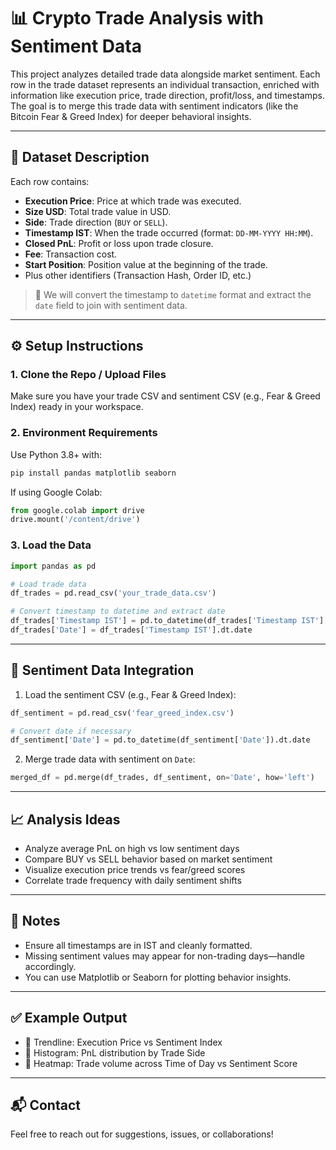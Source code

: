 # 📊 Crypto Trade Analysis with Sentiment Data

This project analyzes detailed trade data alongside market sentiment. Each row in the trade dataset represents an individual transaction, enriched with information like execution price, trade direction, profit/loss, and timestamps. The goal is to merge this trade data with sentiment indicators (like the Bitcoin Fear & Greed Index) for deeper behavioral insights.

---

## 📁 Dataset Description

Each row contains:

- **Execution Price**: Price at which trade was executed.
- **Size USD**: Total trade value in USD.
- **Side**: Trade direction (`BUY` or `SELL`).
- **Timestamp IST**: When the trade occurred (format: `DD-MM-YYYY HH:MM`).
- **Closed PnL**: Profit or loss upon trade closure.
- **Fee**: Transaction cost.
- **Start Position**: Position value at the beginning of the trade.
- Plus other identifiers (Transaction Hash, Order ID, etc.)

> 🔁 We will convert the timestamp to `datetime` format and extract the `date` field to join with sentiment data.

---

## ⚙️ Setup Instructions

### 1. Clone the Repo / Upload Files
Make sure you have your trade CSV and sentiment CSV (e.g., Fear & Greed Index) ready in your workspace.

### 2. Environment Requirements

Use Python 3.8+ with:

```bash
pip install pandas matplotlib seaborn
```

If using Google Colab:

```python
from google.colab import drive
drive.mount('/content/drive')
```

### 3. Load the Data

```python
import pandas as pd

# Load trade data
df_trades = pd.read_csv('your_trade_data.csv')

# Convert timestamp to datetime and extract date
df_trades['Timestamp IST'] = pd.to_datetime(df_trades['Timestamp IST'], format='%d-%m-%Y %H:%M')
df_trades['Date'] = df_trades['Timestamp IST'].dt.date
```

---

## 🧠 Sentiment Data Integration

1. Load the sentiment CSV (e.g., Fear & Greed Index):

```python
df_sentiment = pd.read_csv('fear_greed_index.csv')

# Convert date if necessary
df_sentiment['Date'] = pd.to_datetime(df_sentiment['Date']).dt.date
```

2. Merge trade data with sentiment on `Date`:

```python
merged_df = pd.merge(df_trades, df_sentiment, on='Date', how='left')
```

---

## 📈 Analysis Ideas

- Analyze average PnL on high vs low sentiment days
- Compare BUY vs SELL behavior based on market sentiment
- Visualize execution price trends vs fear/greed scores
- Correlate trade frequency with daily sentiment shifts

---

## 📝 Notes

- Ensure all timestamps are in IST and cleanly formatted.
- Missing sentiment values may appear for non-trading days—handle accordingly.
- You can use Matplotlib or Seaborn for plotting behavior insights.

---

## ✅ Example Output

- 📌 Trendline: Execution Price vs Sentiment Index  
- 📌 Histogram: PnL distribution by Trade Side  
- 📌 Heatmap: Trade volume across Time of Day vs Sentiment Score

---

## 📬 Contact

Feel free to reach out for suggestions, issues, or collaborations!
